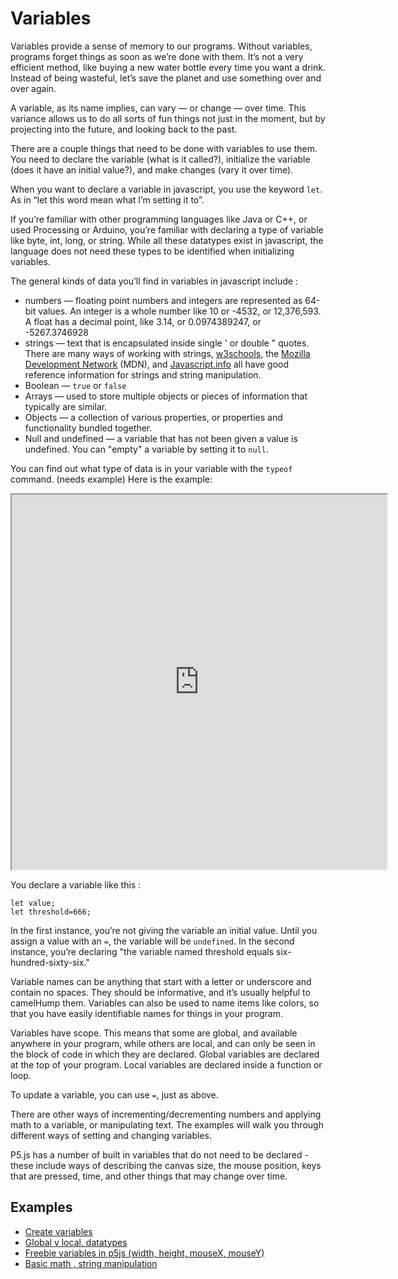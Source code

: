 # Variables

Variables provide a sense of memory to our programs. Without variables, programs forget things as soon as we’re done with them. It’s not a very efficient method, like buying a new water bottle every time you want a drink. Instead of being wasteful, let’s save the planet and use something over and over again. 

A variable, as its name implies, can vary — or change — over time. This variance allows us to do all sorts of fun things not just in the moment, but by projecting into the future, and looking back to the past.

There are a couple things that need to be done with variables to use them. You need to declare the variable (what is it called?), initialize the variable (does it have an initial value?), and make changes (vary it over time).

When you want to declare a variable in javascript, you use the keyword `let`. As in “let this word mean what I’m setting it to”.

If you’re familiar with other programming languages like Java or C++, or used Processing or Arduino, you’re familiar with declaring a type of variable like byte, int, long, or string. While all these datatypes exist in javascript, the language does not need these types to be identified when initializing variables. 

The general kinds of data you’ll find in variables in javascript include :
- numbers — floating point numbers and integers are represented as 64-bit values. An integer is a whole number like 10 or -4532, or 12,376,593. A float has a decimal point, like 3.14, or 0.0974389247, or -5267.3746928
- strings — text that is encapsulated inside single ' or double " quotes. There are many ways of working with strings, [w3schools](http://www.w3schools.com/js/js_string_methods.asp), the [Mozilla Development Network](https://developer.mozilla.org/en-US/docs/Web/JavaScript/Reference/Global_Objects/String/) (MDN), and [Javascript.info](https://javascript.info/types#a-string/) all have good reference information for strings and string manipulation. 
- Boolean — `true` or `false`
- Arrays — used to store multiple objects or pieces of information that typically are similar.
- Objects — a collection of various properties, or properties and functionality bundled together. 
- Null and undefined — a variable that has not been given a value is undefined. You can "empty" a variable by setting it to `null`.

You can find out what type of data is in your variable with the `typeof` command. (needs example)
Here is the example: 
<iframe src="https://editor.p5js.org/JiyunYao/full/DOiUS1vtM" width = "600" height = "600"></iframe>


You declare a variable like this :
```
let value;
let threshold=666;
```
In the first instance, you’re not giving the variable an initial value. Until you assign a value with an `=`, the variable will be `undefined`. In the second instance, you’re declaring "the variable named threshold equals six-hundred-sixty-six."

Variable names can be anything that start with a letter or underscore and contain no spaces. They should be informative, and it’s usually helpful to camelHump them. Variables can also be used to name items like colors, so that you have easily identifiable names for things in your program.

Variables have scope. This means that some are global, and available anywhere in your program, while others are local, and can only be seen in the block of code in which they are declared. Global variables are declared at the top of your program. Local variables are declared inside a function or loop.

To update a variable, you can use `=`, just as above.

There are other ways of incrementing/decrementing numbers and applying math to a variable, or manipulating text. The examples will walk you through different ways of setting and changing variables.

P5.js has a number of built in variables that do not need to be declared - these include ways of describing the canvas size, the mouse position, keys that are pressed, time, and other things that may change over time.
 
 ## Examples
- [Create variables](https://editor.p5js.org/shfitz/sketches/qLmPWLA1e)
- [Global v local, datatypes](https://editor.p5js.org/shfitz/sketches/4L1XqeYFL)
- [Freebie variables in p5js (width, height, mouseX, mouseY)](https://editor.p5js.org/shfitz/sketches/IhVA4oVSj)
- [Basic math , string manipulation](https://editor.p5js.org/shfitz/sketches/4L1XqeYFL)
